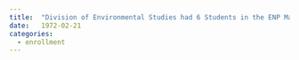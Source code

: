 ```yaml
---
title:  "Division of Environmental Studies had 6 Students in the ENP Major"
date:   1972-02-21
categories:
  - enrollment
---
```

